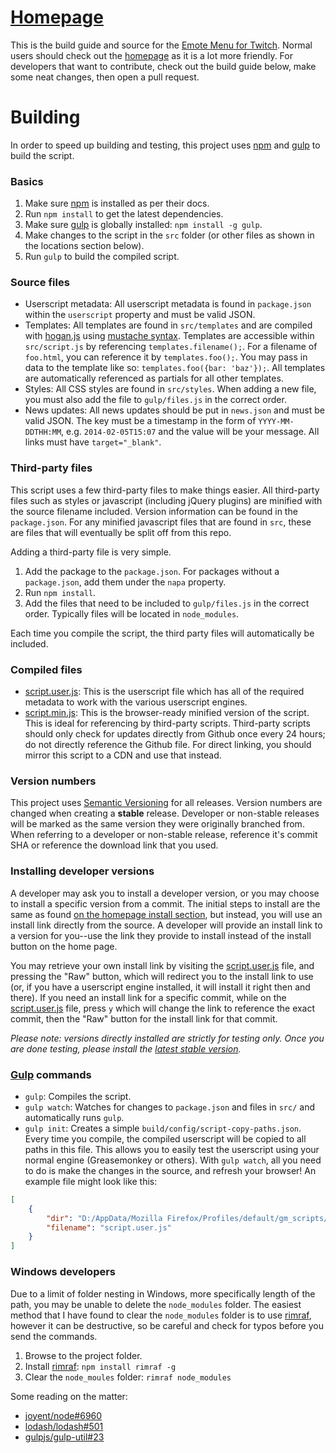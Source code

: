 # [Homepage][homepage]

This is the build guide and source for the [Emote Menu for Twitch][homepage]. Normal users should check out the [homepage][homepage] as it is a lot more friendly. For developers that want to contribute, check out the build guide below, make some neat changes, then open a pull request.

# Building

In order to speed up building and testing, this project uses [npm][npm] and [gulp][gulp] to build the script.

### Basics

1. Make sure [npm][npm] is installed as per their docs.
2. Run `npm install` to get the latest dependencies.
3. Make sure [gulp][gulp] is globally installed: `npm install -g gulp`.
4. Make changes to the script in the `src` folder (or other files as shown in the locations section below).
5. Run `gulp` to build the compiled script.

### Source files

- Userscript metadata: All userscript metadata is found in `package.json` within the `userscript` property and must be valid JSON.
- Templates: All templates are found in `src/templates` and are compiled with [hogan.js][hogan.js] using [mustache syntax][mustache spec]. Templates are accessible within `src/script.js` by referencing `templates.filename();`. For a filename of `foo.html`, you can reference it by `templates.foo();`. You may pass in data to the template like so: `templates.foo({bar: 'baz'});`. All templates are automatically referenced as partials for all other templates.
- Styles: All CSS styles are found in `src/styles`. When adding a new file, you must also add the file to `gulp/files.js` in the correct order.
- News updates: All news updates should be put in `news.json` and must be valid JSON. The key must be a timestamp in the form of `YYYY-MM-DDTHH:MM`, e.g. `2014-02-05T15:07` and the value will be your message. All links must have `target="_blank"`.

### Third-party files

This script uses a few third-party files to make things easier. All third-party files such as styles or javascript (including jQuery plugins) are minified with the source filename included. Version information can be found in the `package.json`. For any minified javascript files that are found in `src`, these are files that will eventually be split off from this repo.

Adding a third-party file is very simple.

1. Add the package to the `package.json`. For packages without a `package.json`, add them under the `napa` property.
2. Run `npm install`.
3. Add the files that need to be included to `gulp/files.js` in the correct order. Typically files will be located in `node_modules`.

Each time you compile the script, the third party files will automatically be included.

### Compiled files

- [script.user.js][script.user.js]: This is the userscript file which has all of the required metadata to work with the various userscript engines.
- [script.min.js][script.min.js]: This is the browser-ready minified version of the script. This is ideal for referencing by third-party scripts. Third-party scripts should only check for updates directly from Github once every 24 hours; do not directly reference the Github file. For direct linking, you should mirror this script to a CDN and use that instead.

### Version numbers

This project uses [Semantic Versioning][semantic versioning] for all releases. Version numbers are changed when creating a **stable** release. Developer or non-stable releases will be marked as the same version they were originally branched from. When referring to a developer or non-stable release, reference it's commit SHA or reference the download link that you used.

### Installing developer versions

A developer may ask you to install a developer version, or you may choose to install a specific version from a commit. The initial steps to install are the same as found [on the homepage install section][homepage install], but instead, you will use an install link directly from the source. A developer will provide an install link to a version for you--use the link they provide to install instead of the install button on the home page.

You may retrieve your own install link by visiting the [script.user.js][script.user.js] file, and pressing the "Raw" button, which will redirect you to the install link to use (or, if you have a userscript engine installed, it will install it right then and there). If you need an install link for a specific commit, while on the [script.user.js][script.user.js] file, press `y` which will change the link to reference the exact commit, then the "Raw" button for the install link for that commit.

_Please note: versions directly installed are strictly for testing only. Once you are done testing, please install the [latest stable version][homepage install]._

### [Gulp][gulp] commands

- `gulp`: Compiles the script.
- `gulp watch`: Watches for changes to `package.json` and files in `src/` and automatically runs `gulp`.
- `gulp init`: Creates a simple `build/config/script-copy-paths.json`. Every time you compile, the compiled userscript will be copied to all paths in this file. This allows you to easily test the userscript using your normal engine (Greasemonkey or others). With `gulp watch`, all you need to do is make the changes in the source, and refresh your browser! An example file might look like this:

```json
[
	{
		"dir": "D:/AppData/Mozilla Firefox/Profiles/default/gm_scripts/Twitch_Chat_Emotes",
		"filename": "script.user.js"
	}
]
```

### Windows developers

Due to a limit of folder nesting in Windows, more specifically length of the path, you may be unable to delete the `node_modules` folder. The easiest method that I have found to clear the `node_modules` folder is to use [rimraf][rimraf], however it can be destructive, so be careful and check for typos before you send the commands.

1. Browse to the project folder.
2. Install [rimraf][rimraf]: `npm install rimraf -g`
3. Clear the `node_moules` folder: `rimraf node_modules`

Some reading on the matter:

- [joyent/node#6960](https://github.com/joyent/node/issues/6960)
- [lodash/lodash#501](https://github.com/lodash/lodash/issues/501)
- [gulpjs/gulp-util#23](https://github.com/gulpjs/gulp-util/pull/23)

[homepage]: http://cletusc.github.io/Userscript--Twitch-Chat-Emotes/
[homepage install]: http://cletusc.github.io/Userscript--Twitch-Chat-Emotes/#install
[script.user.js]: script.user.js
[script.min.js]: script.min.js
[semantic versioning]: http://semver.org/
[npm]: https://www.npmjs.org/
[gulp]: http://gulpjs.com/
[rimraf]: https://www.npmjs.org/package/rimraf
[hogan.js]: http://twitter.github.io/hogan.js/
[mustache spec]: http://mustache.github.io/mustache.5.html
